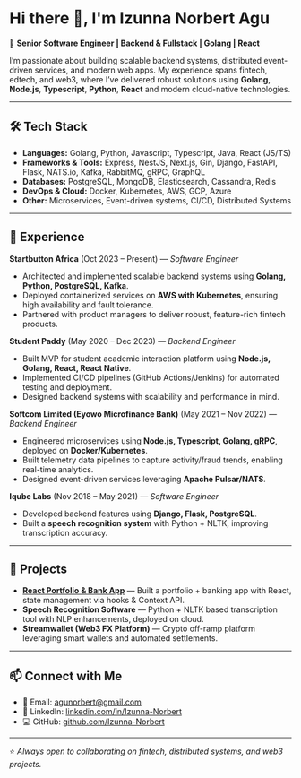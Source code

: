 # Hi there 👋, I'm Izunna Norbert Agu

🚀 **Senior Software Engineer | Backend & Fullstack | Golang | React**  

I’m passionate about building scalable backend systems, distributed event-driven services, and modern web apps. My experience spans fintech, edtech, and web3, where I’ve delivered robust solutions using **Golang**, **Node.js**, **Typescript**, **Python**, **React** and modern cloud-native technologies.  

---

## 🛠 Tech Stack

- **Languages:** Golang, Python, Javascript, Typescript, Java, React (JS/TS)  
- **Frameworks & Tools:** Express, NestJS, Next.js, Gin, Django, FastAPI, Flask, NATS.io, Kafka, RabbitMQ, gRPC, GraphQL  
- **Databases:** PostgreSQL, MongoDB, Elasticsearch, Cassandra, Redis  
- **DevOps & Cloud:** Docker, Kubernetes, AWS, GCP, Azure  
- **Other:** Microservices, Event-driven systems, CI/CD, Distributed Systems  

---

## 💼 Experience

**Startbutton Africa** (Oct 2023 – Present) — *Software Engineer*  
- Architected and implemented scalable backend systems using **Golang, Python, PostgreSQL, Kafka**.  
- Deployed containerized services on **AWS with Kubernetes**, ensuring high availability and fault tolerance.  
- Partnered with product managers to deliver robust, feature-rich fintech products.  

**Student Paddy** (May 2020 – Dec 2023) — *Backend Engineer*  
- Built MVP for student academic interaction platform using **Node.js, Golang, React, React Native**.  
- Implemented CI/CD pipelines (GitHub Actions/Jenkins) for automated testing and deployment.  
- Designed backend systems with scalability and performance in mind.  

**Softcom Limited (Eyowo Microfinance Bank)** (May 2021 – Nov 2022) — *Backend Engineer*  
- Engineered microservices using **Node.js, Typescript, Golang, gRPC**, deployed on **Docker/Kubernetes**.  
- Built telemetry data pipelines to capture activity/fraud trends, enabling real-time analytics.  
- Designed event-driven services leveraging **Apache Pulsar/NATS**.  

**Iqube Labs** (Nov 2018 – May 2021) — *Software Engineer*  
- Developed backend features using **Django, Flask, PostgreSQL**.  
- Built a **speech recognition system** with Python + NLTK, improving transcription accuracy.  

---

## 📌 Projects

- **[React Portfolio & Bank App](#)** — Built a portfolio + banking app with React, state management via hooks & Context API.  
- **Speech Recognition Software** — Python + NLTK based transcription tool with NLP enhancements, deployed on cloud.  
- **Streamwallet (Web3 FX Platform)** — Crypto off-ramp platform leveraging smart wallets and automated settlements.  

---

## 📫 Connect with Me

- 📧 Email: [agunorbert@gmail.com](mailto:agunorbert@gmail.com)  
- 💼 LinkedIn: [linkedin.com/in/Izunna-Norbert](https://www.linkedin.com/in/izunna-agu-4963a3177)  
- 💻 GitHub: [github.com/Izunna-Norbert](https://github.com/Izunna-Norbert)  

---

⭐️ *Always open to collaborating on fintech, distributed systems, and web3 projects.*  
